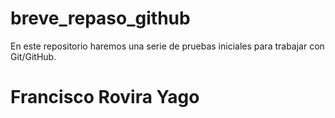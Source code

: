 # breve_repaso_github
En este repositorio haremos una serie de pruebas iniciales para trabajar con Git/GitHub.
<h1>Francisco Rovira Yago<h1>
